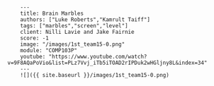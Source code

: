 
        ---
        title: Brain Marbles
        authors: ["Luke Roberts","Kamrult Taiff"]
        tags: ["marbles","screen","level"]
        client: Nilli Lavie and Jake Fairnie
        score: -1
        image: "/images/1st_team15-0.png"
        module: "COMP103P"
        youtube: "https://www.youtube.com/watch?v=9F8AQaPoVio&list=PLz7Vvj_iTb5iTOAD2rIPDuk2wHGljny8L&index=34"
        ---
        ![]({{ site.baseurl }}/images/1st_team15-0.png)